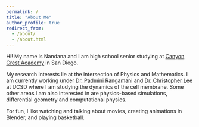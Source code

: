 ```yaml
---
permalink: /
title: "About Me"
author_profile: true
redirect_from: 
  - /about/
  - /about.html
---
```


Hi! My name is Nandana and I am high school senior studying at [Canyon Crest Academy](https://cc.sduhsd.net/) in San Diego.

My research interests lie at the intersection of Physics and Mathematics. I am currently working under [Dr. Padmini Rangamani](https://sites.google.com/eng.ucsd.edu/prangamani/home) and [Dr. Christopher Lee](https://labs.biology.ucsd.edu/ctlee/) at UCSD where I am studying the dynamics of the cell membrane. Some other areas I am also interested in are physics-based simulations, differential geometry and computational physics.

For fun, I like watching and talking about movies, creating animations in Blender, and playing basketball.
